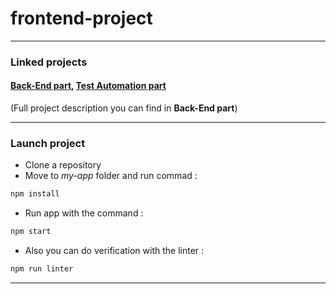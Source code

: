 # frontend-project
- - -
### Linked projects
#### [Back-End part](https://github.com/Maksym637/flask-project), [Test Automation part](https://github.com/Maksym637/selenium-testing-project)
(Full project description you can find in **Back-End part**)
- - - 
### Launch project
- Clone a repository
- Move to _my-app_ folder and run commad :
```sh
npm install
```
- Run app with the command :
```sh
npm start
```
- Also you can do verification with the linter :
```sh
npm run linter
```
- - -